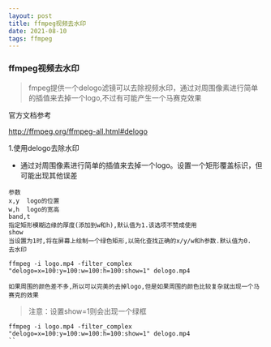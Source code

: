 ```yaml
---
layout: post
title: ffmpeg视频去水印
date: 2021-08-10
tags: ffmpeg
---
```


### ffmpeg视频去水印

>fmpeg提供一个delogo滤镜可以去除视频水印，通过对周围像素进行简单的插值来去掉一个logo,不过有可能产生一个马赛克效果

官方文档参考

http://ffmpeg.org/ffmpeg-all.html#delogo

1.使用delogo去除水印

+ 通过对周围像素进行简单的插值来去掉一个logo。设置一个矩形覆盖标识，但可能出现其他误差

```shell
参数
x,y  logo的位置
w,h  logo的宽高
band,t
指定矩形模糊边缘的厚度(添加到w和h),默认值为1.该选项不赞成使用
show
当设置为1时,将在屏幕上绘制一个绿色矩形,以简化查找正确的x/y/w和h参数.默认值为0.
去水印

ffmpeg -i logo.mp4 -filter_complex "delogo=x=100:y=100:w=100:h=100:show=1" delogo.mp4

如果周围的颜色差不多,所以可以完美的去掉logo,但是如果周围的颜色比较复杂就出现一个马赛克的效果

```

>注意：设置show=1则会出现一个绿框

```shell
ffmpeg -i logo.mp4 -filter_complex "delogo=x=100:y=100:w=100:h=100:show=1" delogo.mp4
``
